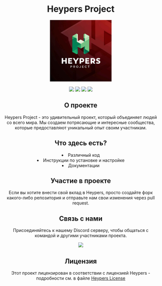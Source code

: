<!--
Copyright 2023 mrf0rtuna4

Licensed under the Apache License, Version 2.0 (the "License");
you may not use this file except in compliance with the License.
You may obtain a copy of the License at

    http://www.apache.org/licenses/LICENSE-2.0

Unless required by applicable law or agreed to in writing, software
distributed under the License is distributed on an "AS IS" BASIS,
WITHOUT WARRANTIES OR CONDITIONS OF ANY KIND, either express or implied.
See the License for the specific language governing permissions and
limitations under the License.
-->
<div align="center">
  <h1>Heypers Project</h1>
</div>

<p align="center">
  <img src="https://github.com/heypers/heypers/blob/main/assets/icons/HP.jpg" width="200"/>
</p>

<div align="center">
  <a href="https://github.com/heypers/heypers/blob/main/Heypers-License.md"><img src="https://img.shields.io/badge/License-HeypersLicense-green.svg"></a>
  <a href="https://discord.gg/N8MYbANVJ6"><img src="https://img.shields.io/discord/823510265504989194?label=Join%20Us&logo=discord&logoColor=white&color=7289DA"></a>
  <a href="https://heypers.github.io/"><img src="https://img.shields.io/website?url=https%3A%2F%2Fheypers.github.io"></a>
  <a><img src="https://komarev.com/ghpvc/?username=heypers&style=flat-square&color=green&label=PROFILE+VIEWS" /></a>
</div>

<div align="center">
  <h2>О проекте</h3>
  <p>Heypers Project - это удивительный проект, который объединяет людей со всего мира. Мы создаем потрясающие и интересные сообщества, которые предоставляют уникальный опыт своим участникам.</p>
</div>

<div align="center">
  <h2>Что здесь есть?</h2>
  <ui>
    <li>Различный код</li>
    <li>Инструкции по установке и настройке</li>
    <li>Документации</li>
  </ui>
</div>

<div align="center">
  <h2>Участие в проекте</h2>
  <p>Если вы хотите внести свой вклад в Heypers, просто создайте форк какого-либо репозитория и отправьте нам свои изменения через pull request.</p>
</div>

<div align="center">
  <h2>Связь с нами</h2>
  <p>Присоединяйтесь к нашему Discord серверу, чтобы общаться с командой и другими участниками проекта.</p>
</div>

<div align="center">
  <a href="https://discord.gg/N8MYbANVJ6"><img src="https://img.shields.io/discord/823510265504989194?label=Join%20Us&logo=discord&logoColor=white&color=7289DA"></a>
</div>


<div align="center">
  <h2>Лицензия</h2>
  <p>Этот проект лицензирован в соответствии с лицензией Heypers - подробности см. в файле <a href="https://github.com/heypers/heypers/blob/main/Heypers-License.md">Heypers License</a></p>
</div>
